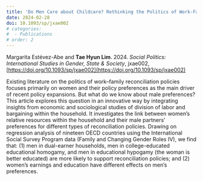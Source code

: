 ```yaml
---
title: 'Do Men Care about Childcare? Rethinking the Politics of Work-Family Reconciliation'
date: 2024-02-28
doi: 10.1093/sp/jxae002
# categories: 
#  - Publications
# order: 2
---
```


Margarita Estévez-Abe and **Tae Hyun Lim**. 2024. _Social Politics: International Studies in Gender, State & Society_, jxae002, [https://doi.org/10.1093/sp/jxae002](https://doi.org/10.1093/sp/jxae002)


Existing literature on the politics of work–family reconciliation policies focuses primarily on women and their policy preferences as the main driver of recent policy expansions. But what do we know about male preferences? This article explores this question in an innovative way by integrating insights from economic and sociological studies of division of labor and bargaining within the household. It investigates the link between women’s relative resources within the household and their male partners’ preferences for different types of reconciliation policies. Drawing on regression analysis of nineteen OECD countries using the International Social Survey Program data (Family and Changing Gender Roles IV), we find that: (1) men in dual-earner households, men in college-educated educational homogamy, and men in educational hypogamy (the woman is better educated) are more likely to support reconciliation policies; and (2) women’s earnings and education have different effects on men’s preferences.
